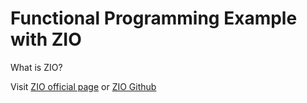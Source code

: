 # Functional Programming Example with ZIO
What is ZIO?

Visit [ZIO official page](https://zio.dev/) or [ZIO Github](https://github.com/zio)